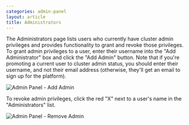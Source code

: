 ```yaml
---
categories: admin-panel
layout: article
title: Administrators
---
```


The Administrators page lists users who currently have cluster admin privileges and provides functionality to grant and revoke those privileges. To grant admin privileges to a user, enter their username into the "Add Administrator" box and click the "Add Admin" button. Note that if you're promoting a current user to cluster admin status, you should enter their username, and not their email address (otherwise, they'll get an email to sign up for the platform).

![Admin Panel - Add Admin]({{site.url}}/developers/images/post_images/algo-images-admin/algo-1609366883346.png)

To revoke admin privileges, click the red "X" next to a user's name in the "Administrators" list.

![Admin Panel - Remove Admin]({{site.url}}/developers/images/post_images/algo-images-admin/algo-1609366761360.png)